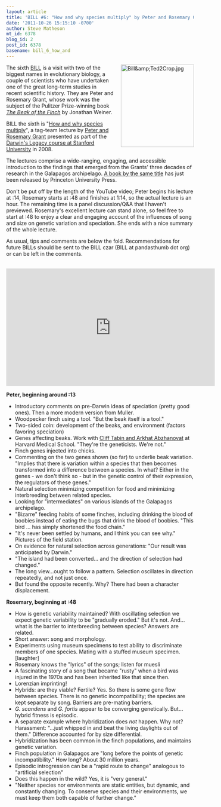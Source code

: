 ```yaml
---
layout: article
title: 'BILL #6: "How and why species multiply" by Peter and Rosemary Grant'
date: '2011-10-26 15:15:10 -0700'
author: Steve Matheson
mt_id: 6378
blog_id: 2
post_id: 6378
basename: bill_6_how_and
---
```

<img src="/PT/uploads/2011/Bill&Ted2Crop.jpg" alt="Bill&amp;amp;Ted2Crop.jpg" width="196" height="221" style="float: right; margin: 0 0 20px 20px;" class="mt-image-right" />

The sixth [BILL](http://pandasthumb.org/archives/2011/07/they-have-ted-w.html) is a visit with two of the biggest names in evolutionary biology, a couple of scientists who have undertaken one of the great long-term studies in recent scientific history. They are Peter and Rosemary Grant, whose work was the subject of the Pulitzer Prize-winning book  [_The Beak of the Finch_](http://books.google.com/books?id=-bbh3c4ezP0C&amp;q) by Jonathan Weiner.

BILL the sixth is "[How and why species multiply](http://www.youtube.com/watch?v=IMcVY__T3Ho)", a tag-team lecture by [Peter and Rosemary Grant](http://www.princeton.edu/main/news/archive/S24/53/41M02/) presented as part of the [Darwin's Legacy course at Stanford University](http://multi.stanford.edu/features/darwin/) in 2008.

The lectures comprise a wide-ranging, engaging, and accessible introduction to the findings that emerged from the Grants' three decades of research in the Galapagos archipelago. [A book by the same title](http://press.princeton.edu/titles/8486.html) has just been released by Princeton University Press.

Don't be put off by the length of the YouTube video; Peter begins his lecture at :14, Rosemary starts at :48 and finishes at 1:14, so the actual lecture is an hour. The remaining time is a panel discussion/Q&A that I haven't previewed. Rosemary's excellent lecture can stand alone, so feel free to start at :48 to enjoy a clear and engaging account of the influences of song and size on genetic variation and speciation. She ends with a nice summary of the whole lecture.

As usual, tips and comments are below the fold. Recommendations for future BILLs should be sent to the BILL czar (BILL at pandasthumb dot org) or can be left in the comments.

<br>


<div markdown="block" style="text-align: center;">
<iframe width="560" height="315" src="http://www.youtube.com/embed/IMcVY__T3Ho" frameborder="0" allowfullscreen></iframe>
</div>


**Peter, beginning around :13**


* Introductory comments on pre-Darwin ideas of speciation (pretty good ones). Then a more modern version from Muller.
* Woodpecker finch using a tool. "But the beak itself is a tool."
* Two-sided coin: development of the beaks, and environment (factors favoring speciation)
* Genes affecting beaks. Work with [Cliff Tabin and Arkhat Abzhanovat](http://genepath.med.harvard.edu/~tabin/Arkhat_Abzhanov.htm) at Harvard Medical School. "They're the geneticists. We're not."
* Finch genes injected into chicks.
* Commenting on the two genes shown (so far) to underlie beak variation. "Implies that there is variation within a species that then becomes transformed into a difference between a species. In what? Either in the genes - we don't think so - but in the genetic control of their expression, the regulators of these genes."
* Natural selection minimizing competition for food and minimizing interbreeding between related species.
* Looking for "intermediates" on various islands of the Galapagos archipelago.
* "Bizarre" feeding habits of some finches, including drinking the blood of boobies instead of eating the bugs that drink the blood of boobies. "This bird ... has simply shortened the food chain."
* "It's never been settled by humans, and I think you can see why." Pictures of the field station.
* On evidence for natural selection across generations: "Our result was anticipated by Darwin."
* "The island had been converted... and the direction of selection had changed."
* The long view...ought to follow a pattern. Selection oscillates in direction repeatedly, and not just once.
* But found the opposite recently. Why? There had been a character displacement.


**Rosemary, beginning at :48**


* How is genetic variability maintained? With oscillating selection we expect genetic variability to be "gradually eroded." But it's not. And... what is the barrier to interbreeding between species? Answers are related.
* Short answer: song and morphology.
* Experiments using museum specimens to test ability to discriminate members of one species. Mating with a stuffed museum specimen. \[laughter\]
* Rosemary knows the "lyrics" of the songs; listen for muesli
* A fascinating story of a song that became "rusty" when a bird was injured in the 1970s and has been inherited like that since then.
* Lorenzian imprinting!
* Hybrids: are they viable? Fertile? Yes. So there is some gene flow between species. There is no genetic incompatibility; the species are kept separate by song. Barriers are pre-mating barriers.
* _G. scandens_ and _G. fortis_ appear to be converging genetically. But... hybrid fitness is episodic.
* A separate example where hybridization does _not_ happen. Why not? Harassment: "...just whipped in and beat the living daylights out of them." Difference accounted for by size differential.
* Hybridization has been common in the finch populations, and maintains genetic variation.
* Finch population in Galapagos are "long before the points of genetic incompatibility." How long? About 30 million years.
* Episodic introgression can be a "rapid route to change" analogous to "artificial selection"
* Does this happen in the wild? Yes, it is "very general."
* "Neither species nor environments are static entities, but dynamic, and constantly changing. To conserve species and their environments, we must keep them both capable of further change."

